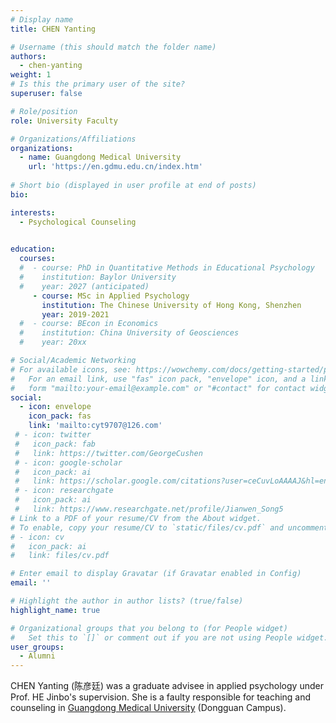 ```yaml
---
# Display name
title: CHEN Yanting

# Username (this should match the folder name)
authors:
  - chen-yanting
weight: 1
# Is this the primary user of the site?
superuser: false

# Role/position
role: University Faculty

# Organizations/Affiliations
organizations:
  - name: Guangdong Medical University
    url: 'https://en.gdmu.edu.cn/index.htm'
    
# Short bio (displayed in user profile at end of posts)
bio: 

interests:
  - Psychological Counseling
  

education:
  courses:
  #  - course: PhD in Quantitative Methods in Educational Psychology
  #    institution: Baylor University
  #    year: 2027 (anticipated)
     - course: MSc in Applied Psychology
       institution: The Chinese University of Hong Kong, Shenzhen
       year: 2019-2021
  #  - course: BEcon in Economics
  #    institution: China University of Geosciences
  #    year: 20xx

# Social/Academic Networking
# For available icons, see: https://wowchemy.com/docs/getting-started/page-builder/#icons
#   For an email link, use "fas" icon pack, "envelope" icon, and a link in the
#   form "mailto:your-email@example.com" or "#contact" for contact widget.
social:
  - icon: envelope
    icon_pack: fas
    link: 'mailto:cyt9707@126.com'
 # - icon: twitter
 #   icon_pack: fab
 #   link: https://twitter.com/GeorgeCushen
 # - icon: google-scholar
 #   icon_pack: ai
 #   link: https://scholar.google.com/citations?user=ceCuvLoAAAAJ&hl=en
 # - icon: researchgate
 #   icon_pack: ai
 #   link: https://www.researchgate.net/profile/Jianwen_Song5
# Link to a PDF of your resume/CV from the About widget.
# To enable, copy your resume/CV to `static/files/cv.pdf` and uncomment the lines below.
# - icon: cv
#   icon_pack: ai
#   link: files/cv.pdf

# Enter email to display Gravatar (if Gravatar enabled in Config)
email: ''

# Highlight the author in author lists? (true/false)
highlight_name: true

# Organizational groups that you belong to (for People widget)
#   Set this to `[]` or comment out if you are not using People widget.
user_groups:
  - Alumni
---
```

CHEN Yanting (陈彦廷) was a graduate advisee in applied psychology under Prof. HE Jinbo's supervision. She is a faulty responsible for teaching and counseling in [Guangdong Medical University](https://en.gdmu.edu.cn/index.htm) (Dongguan Campus).
